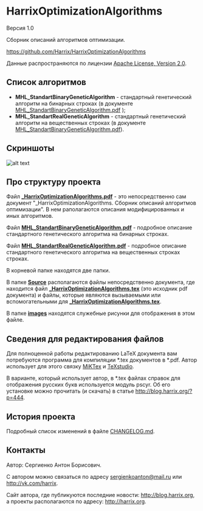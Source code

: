 HarrixOptimizationAlgorithms
============================

Версия 1.0

Сборник описаний алгоритмов оптимизации.

https://github.com/Harrix/HarrixOptimizationAlgorithms

Данные распространяются по лицензии [Apache License, Version 2.0](../master/LICENSE.txt).

Список алгоритмов
-----------------

 * **MHL_StandartBinaryGeneticAlgorithm** - стандартный генетический алгоритм на бинарных строках (в документе [MHL_StandartBinaryGeneticAlgorithm.pdf](../master/MHL_StandartBinaryGeneticAlgorithm.pdf) );
 * **MHL_StandartRealGeneticAlgorithm** - стандартный генетический алгоритм на вещественных строках (в документе [MHL_StandartBinaryGeneticAlgorithm.pdf](../master/MHL_StandartBinaryGeneticAlgorithm.pdf)).
 
Скриншоты
-------------------

![alt text](../master/images/scheme.png "Пример схемы алгоритма")

Про структуру проекта
---------------------

Файл [**_HarrixOptimizationAlgorithms.pdf**](../master/_HarrixOptimizationAlgorithms.pdf) - это непосредственно сам документ "_HarrixOptimizationAlgorithms. Сборник описаний алгоритмов оптимизации". В нем раполагаются описания модифицированных и иных алгоритмов.

Файл [**MHL_StandartBinaryGeneticAlgorithm.pdf**](../master/MHL_StandartBinaryGeneticAlgorithm.pdf) - подробное описание стандартного генетического алгоритма на бинарных строках.

Файл [**MHL_StandartRealGeneticAlgorithm.pdf**](../master/MHL_StandartRealGeneticAlgorithm.pdf) - подробное описание стандартного генетического алгоритма на вещественных строках строках.

В корневой папке находятся две папки. 

В папке [**Source**](../master/Source) располагаются файлы непосредственно документа, где находится файл [**_HarrixOptimizationAlgorithms.tex**](../master/_HarrixOptimizationAlgorithms.tex) (это исходник pdf документа) и файлы, которые являются вызываемыми или вспомогательными для [**_HarrixOptimizationAlgorithms.tex**](../master/_HarrixOptimizationAlgorithms.tex).

В папке [**images**](../master/images) находятся служебные рисунки для отображения в этом файле.

Сведения для редактирования файлов
----------------------------------

Для полноценной работы редактированию LaTeX документа вам потребуются программа для компиляции *.tex документов в *.pdf. Автор использует для этого связку [MiKTex](http://www.miktex.org/) и [TeXstudio](http://texstudio.sourceforge.net/). 

В варианте, который использует автор, в *.tex файлах справок для отображения русских букв используется модуль pscyr. Об его установке можно прочитать (и скачать) в статье http://blog.harrix.org/?p=444.
 
История проекта
---------------

Подробный список изменений в файле [CHANGELOG.md](../master/CHANGELOG.md).

Контакты
--------

Автор: Сергиенко Антон Борисович.

С автором можно связаться по адресу sergienkoanton@mail.ru или  http://vk.com/harrix.

Сайт автора, где публикуются последние новости: http://blog.harrix.org, а проекты располагаются по адресу: http://harrix.org.
